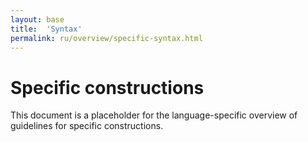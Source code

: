 ```yaml
---
layout: base
title:  'Syntax'
permalink: ru/overview/specific-syntax.html
---
```


# Specific constructions

This document is a placeholder for the language-specific overview of
guidelines for specific constructions.
